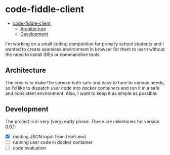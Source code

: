 # code-fiddle-client

- [code-fiddle-client](#code-fiddle-client)
  - [Architecture](#architecture)
  - [Development](#development)

I'm working on a small coding competition for primary school students and I wanted 
to create seamless environment in browser for them to learn without the need to
install IDEs or commandline tools.

## Architecture

The idea is to make the service both safe and easy to tune to various needs,
so I'd like to dispatch user code into docker containers and run it in a
safe and consistent environment. Also, I want to keep it as simple as possible.

## Development

The project is in very (very) early phase. These are milestones for version 0.0.1:

- [X] reading JSON input from front-end
- [ ] running user code in docker container
- [ ] code evaluation